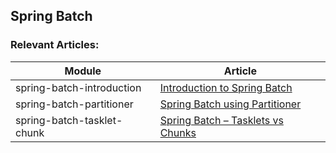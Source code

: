 ## Spring Batch


### Relevant Articles: 



Module | Article
--|--
spring-batch-introduction | [Introduction to Spring Batch](http://www.baeldung.com/introduction-to-spring-batch)
spring-batch-partitioner | [Spring Batch using Partitioner](http://www.baeldung.com/spring-batch-partitioner)
spring-batch-tasklet-chunk | [Spring Batch – Tasklets vs Chunks](http://www.baeldung.com/spring-batch-tasklet-chunk)